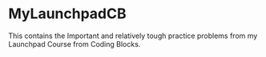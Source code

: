 # MyLaunchpadCB
This contains the Important and relatively tough practice problems from my Launchpad Course from Coding Blocks.
